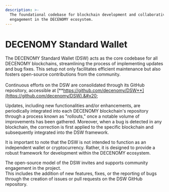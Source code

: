 ```yaml
---
description: >-
  The foundational codebase for blockchain development and collaborative
  engagement in the DECENOMY ecosystem.
---
```


# DECENOMY Standard Wallet

The DECENOMY Standard Wallet (DSW) acts as the core codebase for all DECENOMY blockchains, streamlining the process of implementing updates and bug fixes. This setup not only facilitates efficient maintenance but also fosters open-source contributions from the community.\
\
Continuous efforts on the DSW are consolidated through its GitHub repository, accessible at [**https://github.com/decenomy/DSW**](https://github.com/decenomy/DSW).&#x20;

Updates, including new functionalities and/or enhancements, are periodically integrated into each DECENOMY blockchain's repository through a process known as "rollouts," once a notable volume of improvements has been gathered. Moreover, when a bug is detected in any blockchain, the correction is first applied to the specific blockchain and subsequently integrated into the DSW framework.

It is important to note that the DSW is not intended to function as an independent wallet or cryptocurrency. Rather, it is designed to provide a robust framework for development within the DECENOMY ecosystem.

The open-source model of the DSW invites and supports community engagement in the project. \
This includes the addition of new features, fixes, or the reporting of bugs through the creation of issues or pull requests on the DSW GitHub repository.
